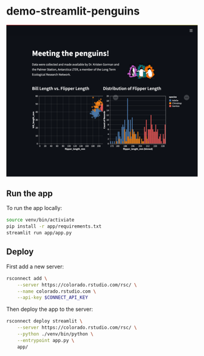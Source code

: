 # demo-streamlit-penguins

![screenshot](imgs/app-screenshot.png)

## Run the app

To run the app locally:

```bash
source venv/bin/activiate
pip install -r app/requirements.txt
streamlit run app/app.py
```

## Deploy

First add a new server:

```bash
rsconnect add \
    --server https://colorado.rstudio.com/rsc/ \
    --name colorado.rstudio.com \
    --api-key $CONNECT_API_KEY
```

Then deploy the app to the server:

```bash
rsconnect deploy streamlit \
    --server https://colorado.rstudio.com/rsc/ \
    --python ./venv/bin/python \
    --entrypoint app.py \
    app/
```
